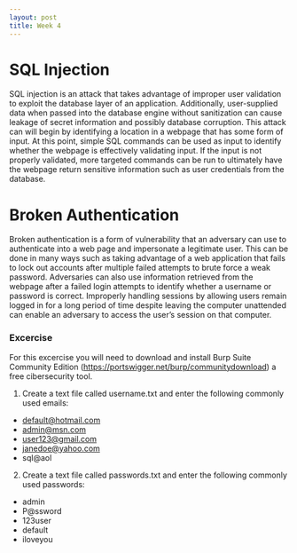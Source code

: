 ```yaml
---
layout: post
title: Week 4
---
```

# SQL Injection
SQL injection is an attack that takes advantage of improper user validation to exploit the database layer of an application. Additionally, user-supplied data when passed into the database engine without sanitization can cause leakage of secret information and possibly database corruption. This attack can will begin by identifying a location in a webpage that has some form of input. At this point, simple SQL commands can be used as input to identify whether the webpage is effectively validating input. If the input is not properly validated, more targeted commands can be run to ultimately have the webpage return sensitive information such as user credentials from the database.

# Broken Authentication
Broken authentication is a form of vulnerability that an adversary can use to authenticate into a web page and impersonate a legitimate user. This can be done in many ways such as taking advantage of a web application that fails to lock out accounts after multiple failed attempts to brute force a weak password. Adversaries can also use information retrieved from the webpage after a failed login attempts to identify whether a username or password is correct. Improperly handling sessions by allowing users remain logged in for a long period of time despite leaving the computer unattended can enable an adversary to access the user’s session on that computer.     
### Excercise
For this excercise you will need to download and install Burp Suite Community Edition (https://portswigger.net/burp/communitydownload) a free cibersecurity tool.

1. Create a text file called username.txt and enter the following commonly used emails:
- default@hotmail.com
- admin@msn.com
- user123@gmail.com
- janedoe@yahoo.com
- sql@aol     
2. Create a text file called passwords.txt and enter the following commonly used passwords:
- admin
- P@ssword
- 123user
- default
- iloveyou     

